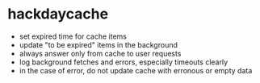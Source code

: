# hackdaycache

- set expired time for cache items
- update "to be expired" items in the background
- always answer only from cache to user requests
- log background fetches and errors, especially timeouts clearly
- in the case of error, do not update cache with erronous or empty data
